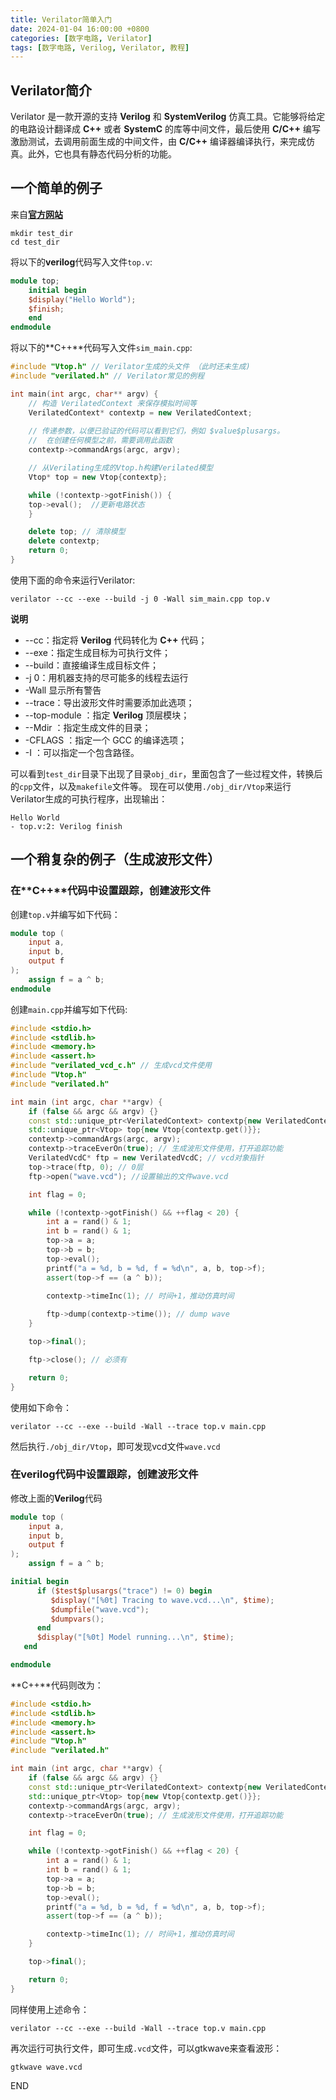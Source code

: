 ```yaml
---
title: Verilator简单入门
date: 2024-01-04 16:00:00 +0800
categories: [数字电路, Verilator]
tags: [数字电路, Verilog, Verilator, 教程]
---
```

## Verilator简介
Verilator 是一款开源的支持 **Verilog** 和 **SystemVerilog** 仿真工具。它能够将给定的电路设计翻译成 **C++** 或者 **SystemC** 的库等中间文件，最后使用 **C/C++** 编写激励测试，去调用前面生成的中间文件，由 **C/C++** 编译器编译执行，来完成仿真。此外，它也具有静态代码分析的功能。

## 一个简单的例子
来自[**官方网站**](https://verilator.org/guide/latest/example_cc.html)
```shell
mkdir test_dir
cd test_dir
```
将以下的**verilog**代码写入文件`top.v`:

```verilog
module top;
    initial begin
	$display("Hello World");
	$finish;
    end
endmodule
```

将以下的**C++**代码写入文件`sim_main.cpp`:

```c++
#include "Vtop.h" // Verilator生成的头文件 （此时还未生成)
#include "verilated.h" // Verilator常见的例程

int main(int argc, char** argv) {
    // 构造 VerilatedContext 来保存模拟时间等
    VerilatedContext* contextp = new VerilatedContext;
	
    // 传递参数，以便已验证的代码可以看到它们，例如 $value$plusargs。
    //  在创建任何模型之前，需要调用此函数
    contextp->commandArgs(argc, argv); 

    // 从Verilating生成的Vtop.h构建Verilated模型
    Vtop* top = new Vtop{contextp};

    while (!contextp->gotFinish()) { 
	top->eval();  //更新电路状态
    }

    delete top; // 清除模型
    delete contextp;
    return 0;
}
```

使用下面的命令来运行Verilator:

```shell
verilator --cc --exe --build -j 0 -Wall sim_main.cpp top.v
```

**说明**
* --cc：指定将 **Verilog** 代码转化为 **C++** 代码；
* --exe：指定生成目标为可执行文件；
* --build：直接编译生成目标文件；
* -j 0：用机器支持的尽可能多的线程去运行
* -Wall 显示所有警告
* --trace：导出波形文件时需要添加此选项；
* --top-module <top-module>：指定 **Verilog** 顶层模块；
* --Mdir <build-dir>：指定生成文件的目录；
* -CFLAGS <c-flags>：指定一个 GCC 的编译选项；
* -I <include-path>：可以指定一个包含路径。

可以看到`test_dir`目录下出现了目录`obj_dir`，里面包含了一些过程文件，转换后的`cpp`文件，以及`makefile`文件等。
现在可以使用`./obj_dir/Vtop`来运行Verilator生成的可执行程序，出现输出：

```text
Hello World
- top.v:2: Verilog finish
```


## 一个稍复杂的例子（生成波形文件）
### 在**C++**代码中设置跟踪，创建波形文件
创建`top.v`并编写如下代码：

```verilog
module top (
    input a,
    input b,
    output f
);
    assign f = a ^ b;
endmodule
```

创建`main.cpp`并编写如下代码:

```c++
#include <stdio.h>
#include <stdlib.h>
#include <memory.h>
#include <assert.h>
#include "verilated_vcd_c.h" // 生成vcd文件使用
#include "Vtop.h"
#include "verilated.h"

int main (int argc, char **argv) {
    if (false && argc && argv) {}
    const std::unique_ptr<VerilatedContext> contextp{new VerilatedContext};
    std::unique_ptr<Vtop> top{new Vtop{contextp.get()}};
    contextp->commandArgs(argc, argv);
    contextp->traceEverOn(true); // 生成波形文件使用，打开追踪功能
    VerilatedVcdC* ftp = new VerilatedVcdC; // vcd对象指针
    top->trace(ftp, 0); // 0层
    ftp->open("wave.vcd"); //设置输出的文件wave.vcd

    int flag = 0;

    while (!contextp->gotFinish() && ++flag < 20) {
        int a = rand() & 1;
        int b = rand() & 1;
        top->a = a;
        top->b = b;
        top->eval();
        printf("a = %d, b = %d, f = %d\n", a, b, top->f);
        assert(top->f == (a ^ b));

        contextp->timeInc(1); // 时间+1，推动仿真时间
 
        ftp->dump(contextp->time()); // dump wave
    }

    top->final();

    ftp->close(); // 必须有

    return 0;
}
```

使用如下命令：

```shell
verilator --cc --exe --build -Wall --trace top.v main.cpp
```

然后执行`./obj_dir/Vtop`，即可发现vcd文件`wave.vcd`

### 在verilog代码中设置跟踪，创建波形文件
修改上面的**Verilog**代码

```verilog
module top (
    input a,
    input b,
    output f
);
    assign f = a ^ b;

initial begin
      if ($test$plusargs("trace") != 0) begin
         $display("[%0t] Tracing to wave.vcd...\n", $time);
         $dumpfile("wave.vcd");
         $dumpvars();
      end
      $display("[%0t] Model running...\n", $time);
   end

endmodule
```

**C++**代码则改为：

```c++
#include <stdio.h>
#include <stdlib.h>
#include <memory.h>
#include <assert.h>
#include "Vtop.h"
#include "verilated.h"

int main (int argc, char **argv) {
    if (false && argc && argv) {}
    const std::unique_ptr<VerilatedContext> contextp{new VerilatedContext};
    std::unique_ptr<Vtop> top{new Vtop{contextp.get()}};
    contextp->commandArgs(argc, argv);
    contextp->traceEverOn(true); // 生成波形文件使用，打开追踪功能

    int flag = 0;

    while (!contextp->gotFinish() && ++flag < 20) {
        int a = rand() & 1;
        int b = rand() & 1;
        top->a = a;
        top->b = b;
        top->eval();
        printf("a = %d, b = %d, f = %d\n", a, b, top->f);
        assert(top->f == (a ^ b));

        contextp->timeInc(1); // 时间+1，推动仿真时间
    }

    top->final();

    return 0;
}
```

同样使用上述命令：
```shell
verilator --cc --exe --build -Wall --trace top.v main.cpp
```
再次运行可执行文件，即可生成`.vcd`文件，可以gtkwave来查看波形：

```shell
gtkwave wave.vcd
```

END

























